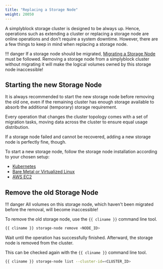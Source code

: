 ```yaml
---
title: "Replacing a Storage Node"
weight: 20050
---
```


A simplyblock storage cluster is designed to be always up. Hence, operations such as extending a cluster or
replacing a storage node are online operations and don't require a system downtime. However, there are a few
things to keep in mind when replacing a storage node.

!!! danger
    If a storage node should be migrated, [Migrating a Storage Node](migrating-storage-node.md) must be followed.
    Removing a storage node from a simplyblock cluster without migrating it will make the logical volumes owned by this
    storage node inaccessible!

## Starting the new Storage Node

It is always recommended to start the new storage node before removing the old one, even if the remaining
cluster has enough storage available to absorb the additional (temporary) storage requirement.

Every operation that changes the cluster topology comes with a set of migration tasks, moving data across
the cluster to ensure equal usage distribution.

If a storage node failed and cannot be recovered, adding a new storage node is perfectly fine, though.

To start a new storage node, follow the storage node installation according to your chosen setup:

- [Kubernetes](../deployments/kubernetes/install-simplyblock/index.md)
- [Bare Metal or Virtualized Linux](../deployments/baremetal/index.md)
- [AWS EC2](../deployments/aws-ec2/index.md)

## Remove the old Storage Node

!!! danger
    All volumes on this storage node, which haven't been migrated before the removal, will become inaccessible!

To remove the old storage node, use the `{{ cliname }}` command line tool. 

```bash title="Remove a storage node"
{{ cliname }} storage-node remove <NODE_ID>
```

Wait until the operation has successfully finished. Afterward, the storage node is removed from the cluster.

This can be checked again with the `{{ cliname }}` command line tool.

```bash title="List storage nodes"
{{ cliname }} storage-node list --cluster-id=<CLUSTER_ID>
```
